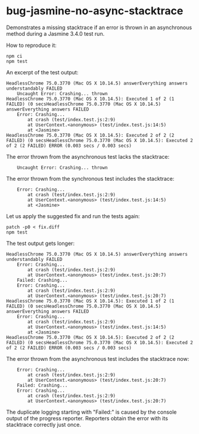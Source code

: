 # bug-jasmine-no-async-stacktrace

Demonstrates a missing stacktrace if an error is thrown in an asynchronous method during a Jasmine 3.4.0 test run.

How to reproduce it:

    npm ci
    npm test

An excerpt of the test output:

    HeadlessChrome 75.0.3770 (Mac OS X 10.14.5) answerEverything answers understandably FAILED
    	Uncaught Error: Crashing... thrown
    HeadlessChrome 75.0.3770 (Mac OS X 10.14.5): Executed 1 of 2 (1 FAILED) (0 secsHeadlessChrome 75.0.3770 (Mac OS X 10.14.5) answerEverything answers FAILED
    	Error: Crashing...
    	    at crash (test/index.test.js:2:9)
    	    at UserContext.<anonymous> (test/index.test.js:14:5)
    	    at <Jasmine>
    HeadlessChrome 75.0.3770 (Mac OS X 10.14.5): Executed 2 of 2 (2 FAILED) (0 secsHeadlessChrome 75.0.3770 (Mac OS X 10.14.5): Executed 2 of 2 (2 FAILED) ERROR (0.003 secs / 0.003 secs)

The error thrown from the asynchronous test lacks the stacktrace:

    	Uncaught Error: Crashing... thrown

The error thrown from the synchronous test includes the stacktrace:

    	Error: Crashing...
    	    at crash (test/index.test.js:2:9)
    	    at UserContext.<anonymous> (test/index.test.js:14:5)
    	    at <Jasmine>

Let us apply the suggested fix and run the tests again:

    patch -p0 < fix.diff
    npm test

The test output gets longer:

    HeadlessChrome 75.0.3770 (Mac OS X 10.14.5) answerEverything answers understandably FAILED
    	Error: Crashing...
    	    at crash (test/index.test.js:2:9)
    	    at UserContext.<anonymous> (test/index.test.js:20:7)
    	Failed: Crashing...
    	Error: Crashing...
    	    at crash (test/index.test.js:2:9)
    	    at UserContext.<anonymous> (test/index.test.js:20:7)
    HeadlessChrome 75.0.3770 (Mac OS X 10.14.5): Executed 1 of 2 (1 FAILED) (0 secsHeadlessChrome 75.0.3770 (Mac OS X 10.14.5) answerEverything answers FAILED
    	Error: Crashing...
    	    at crash (test/index.test.js:2:9)
    	    at UserContext.<anonymous> (test/index.test.js:14:5)
    	    at <Jasmine>
    HeadlessChrome 75.0.3770 (Mac OS X 10.14.5): Executed 2 of 2 (2 FAILED) (0 secsHeadlessChrome 75.0.3770 (Mac OS X 10.14.5): Executed 2 of 2 (2 FAILED) ERROR (0.003 secs / 0.003 secs)

The error thrown from the asynchronous test includes the stacktrace now:

    	Error: Crashing...
    	    at crash (test/index.test.js:2:9)
    	    at UserContext.<anonymous> (test/index.test.js:20:7)
    	Failed: Crashing...
    	Error: Crashing...
    	    at crash (test/index.test.js:2:9)
    	    at UserContext.<anonymous> (test/index.test.js:20:7)

The duplicate logging starting with "Failed:" is caused by the console output of the progress reporter. Reporters obtain the error with its stacktrace correctly just once.

